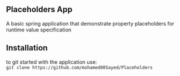 ## Placeholders App

A basic spring application that demonstrate property placeholders for runtime value specification

## Installation

to git started with the application use:  
`git clone https://github.com/mohamed00Sayed/Placeholders`